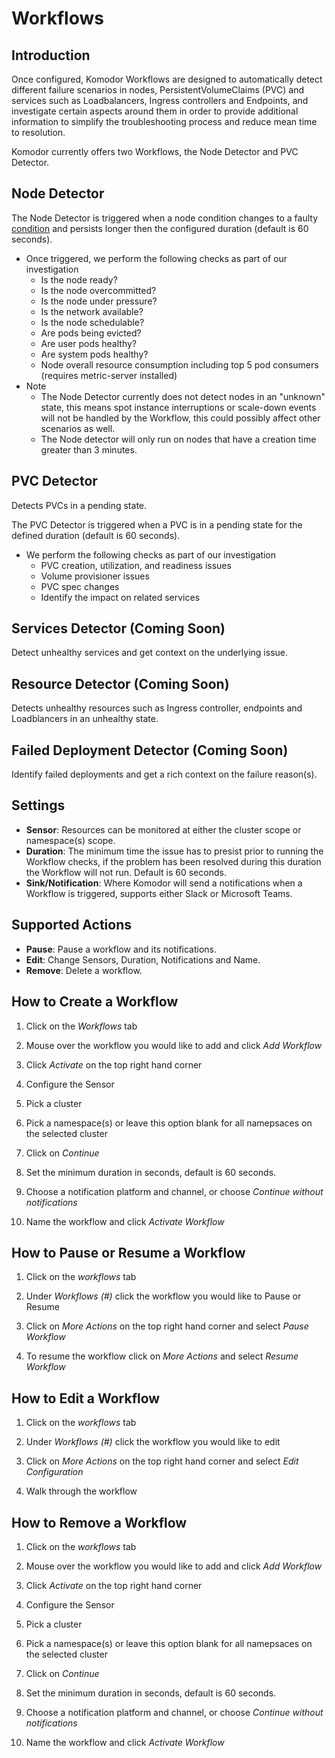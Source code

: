 # Workflows

## Introduction

Once configured, Komodor Workflows are designed to automatically detect different failure scenarios in nodes, PersistentVolumeClaims (PVC) and services such as Loadbalancers, Ingress controllers and Endpoints, and investigate certain aspects around them in order to provide additional information to simplify the troubleshooting process and reduce mean time to resolution.

Komodor currently offers two Workflows, the Node Detector and PVC Detector.

## Node Detector

The Node Detector is triggered when a node condition changes to a faulty [condition](https://kubernetes.io/docs/concepts/architecture/nodes/#condition) and persists longer then the configured duration (default is 60 seconds).

- Once triggered, we perform the following checks as part of our investigation 
    - Is the node ready?
    - Is the node overcommitted?
    - Is the node under pressure?
    - Is the network available?
    - Is the node schedulable?
    - Are pods being evicted?
    - Are user pods healthy?
    - Are system pods healthy?
    - Node overall resource consumption including top 5 pod consumers (requires metric-server installed)
- Note
    - The Node Detector currently does not detect nodes in an "unknown" state, this means spot instance interruptions or scale-down events will not be handled by the Workflow, this could possibly affect other scenarios as well.
    - The Node detector will only run on nodes that have a creation time greater than 3 minutes.

##  PVC Detector
Detects PVCs in a pending state. 

The PVC Detector is triggered when a PVC is in a pending state for the defined duration (default is 60 seconds).
- We perform the following checks as part of our investigation   
    - PVC creation, utilization, and readiness issues
    - Volume provisioner issues
    - PVC spec changes
    - Identify the impact on related services

##  Services Detector (Coming Soon)
Detect unhealthy services and get context on the underlying issue.

##  Resource Detector (Coming Soon)
Detects unhealthy resources such as Ingress controller, endpoints and Loadblancers in an unhealthy state. 

##  Failed Deployment Detector (Coming Soon)
Identify failed deployments and get a rich context on the failure reason(s).

## Settings

- **Sensor**: Resources can be monitored at either the cluster scope or namespace(s) scope.
- **Duration**: The minimum time the issue has to presist prior to running the Workflow checks, if the problem has been resolved during this duration the Workflow will not run. Default is 60 seconds.
- **Sink/Notification**: Where Komodor will send a notifications when a Workflow is triggered, supports either Slack or Microsoft Teams.

## Supported Actions
- **Pause**: Pause a workflow and its notifications.
- **Edit**: Change Sensors, Duration, Notifications and Name.
- **Remove**: Delete a workflow.

## How to Create a Workflow

1. Click on the _Workflows_ tab

2. Mouse over the workflow you would like to add and click _Add Workflow_

3. Click _Activate_ on the top right hand corner

4. Configure the Sensor

5. Pick a cluster

6. Pick a namespace(s) or leave this option blank for all namepsaces on the selected cluster

7. Click on _Continue_

8. Set the minimum duration in seconds, default is 60 seconds.

9. Choose a notification platform and channel, or choose _Continue without notifications_

10. Name the workflow and click _Activate Workflow_

## How to Pause or Resume a Workflow

1. Click on the _workflows_ tab

2. Under _Workflows (#)_ click the workflow you would like to Pause or Resume

3. Click on _More Actions_ on the top right hand corner and select _Pause Workflow_

4. To resume the workflow click on _More Actions_ and select _Resume Workflow_

## How to Edit a Workflow

1. Click on the _workflows_ tab

2. Under _Workflows (#)_ click the workflow you would like to edit

3. Click on _More Actions_ on the top right hand corner and select _Edit Configuration_

4. Walk through the workflow


## How to Remove a Workflow

1. Click on the _workflows_ tab

2. Mouse over the workflow you would like to add and click _Add Workflow_

3. Click _Activate_ on the top right hand corner

4. Configure the Sensor

5. Pick a cluster

6. Pick a namespace(s) or leave this option blank for all namepsaces on the selected cluster

7. Click on _Continue_

8. Set the minimum duration in seconds, default is 60 seconds.

9. Choose a notification platform and channel, or choose _Continue without notifications_

10. Name the workflow and click _Activate Workflow_